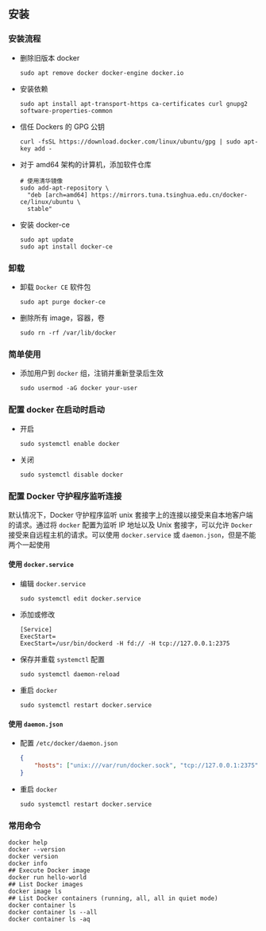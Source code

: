 ## 安装

### 安装流程

* 删除旧版本 docker

  ```shell
  sudo apt remove docker docker-engine docker.io
  ```

* 安装依赖

  ```shell
  sudo apt install apt-transport-https ca-certificates curl gnupg2 software-properties-common
  ```

* 信任 Dockers 的 GPG 公钥

  ```shell
  curl -fsSL https://download.docker.com/linux/ubuntu/gpg | sudo apt-key add -
  ```

* 对于 amd64 架构的计算机，添加软件仓库

  ```shell
  # 使用清华镜像
  sudo add-apt-repository \
  	"deb [arch=amd64] https://mirrors.tuna.tsinghua.edu.cn/docker-ce/linux/ubuntu \
  	stable"
  ```

* 安装 docker-ce

  ```shell
  sudo apt update
  sudo apt install docker-ce
  ```

### 卸载

* 卸载 `Docker CE` 软件包

  ```shell
  sudo apt purge docker-ce
  ```

* 删除所有 image，容器，卷

  ```shell
  sudo rn -rf /var/lib/docker
  ```

### 简单使用

* 添加用户到 `docker` 组，注销并重新登录后生效

  ```shell
  sudo usermod -aG docker your-user
  ```

### 配置 docker 在启动时启动

* 开启

  ```shell
  sudo systemctl enable docker
  ```

* 关闭

  ```shell
  sudo systemctl disable docker
  ```

### 配置 Docker 守护程序监听连接

默认情况下，Docker 守护程序监听 unix 套接字上的连接以接受来自本地客户端的请求。通过将 `docker` 配置为监听 IP 地址以及 Unix 套接字，可以允许 `Docker` 接受来自远程主机的请求。可以使用 `docker.service` 或 `daemon.json`，但是不能两个一起使用

#### 使用 `docker.service`

* 编辑 `docker.service` 

  ```shell
  sudo systemctl edit docker.service
  ```

* 添加或修改

  ```shell
  [Service]
  ExecStart=
  ExecStart=/usr/bin/dockerd -H fd:// -H tcp://127.0.0.1:2375
  ```

* 保存并重载 `systemctl` 配置

  ```shell
  sudo systemctl daemon-reload
  ```

* 重启 `docker`

  ```shell
  sudo systemctl restart docker.service
  ```

#### 使用 `daemon.json`

* 配置 `/etc/docker/daemon.json`

  ```json
  {
      "hosts": ["unix:///var/run/docker.sock", "tcp://127.0.0.1:2375"]
  }
  ```

* 重启 `docker`

  ```shell
  sudo systemctl restart docker.service
  ```

### 常用命令

```shell
docker help
docker --version
docker version
docker info
## Execute Docker image
docker run hello-world
## List Docker images
docker image ls
## List Docker containers (running, all, all in quiet mode)
docker container ls
docker container ls --all
docker container ls -aq
```



